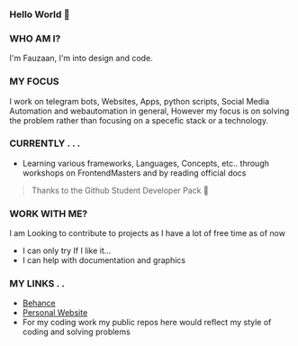 ### Hello World 👋

### WHO AM I?

I'm Fauzaan, I'm into design and code.

### MY FOCUS
I work on telegram bots, Websites, Apps, python scripts, Social Media Automation and webautomation in general, However my focus is on solving the problem rather than focusing on a specefic stack or a technology.


### CURRENTLY . . .

- Learning various frameworks, Languages, Concepts, etc.. through workshops on FrontendMasters and by reading official docs
> Thanks to the Github Student Developer Pack 🙏
> 

### WORK WITH ME?

I am Looking to contribute to projects as I have a lot of free time as of now
- I can only try If I like it...
- I can help with documentation and graphics

### MY LINKS . . 
- [Behance](https://www.behance.net/fauzaanu)
- [Personal Website](https://www.fauzaanu.com)
- For my coding work my public repos here would reflect my style of coding and solving problems
